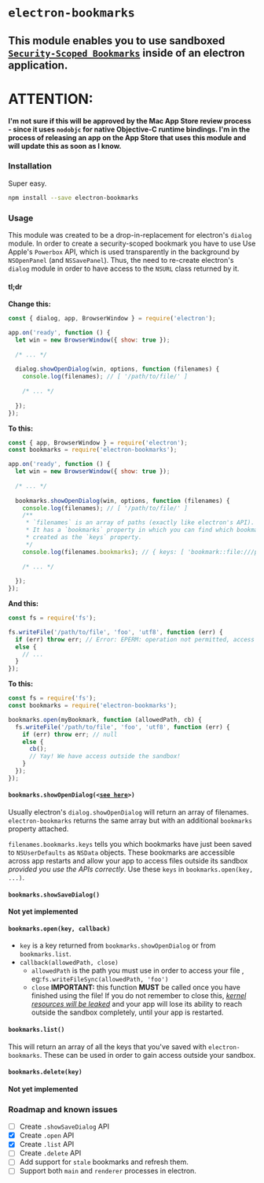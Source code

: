 # `electron-bookmarks`

## This module enables you to use sandboxed [`Security-Scoped Bookmarks`](https://developer.apple.com/library/content/documentation/Miscellaneous/Reference/EntitlementKeyReference/Chapters/EnablingAppSandbox.html#//apple_ref/doc/uid/TP40011195-CH4-SW18) inside of an electron application.

# ATTENTION:
**I'm not sure if this will be approved by the Mac App Store review process - since it uses `nodobjc` for native Objective-C runtime bindings. I'm in the process of releasing an app on the App Store that uses this module and will update this as soon as I know.**

### Installation

Super easy.
```bash
npm install --save electron-bookmarks
```

### Usage

This module was created to be a drop-in-replacement for electron's `dialog` module. In order to create a security-scoped bookmark you have to use Use Apple's `Powerbox` API, which is used transparently in the background by `NSOpenPanel` (and `NSSavePanel`). Thus, the need to re-create electron's `dialog` module in order to have access to the `NSURL` class returned by it.

#### tl;dr

**Change this:**
```javascript
const { dialog, app, BrowserWindow } = require('electron');

app.on('ready', function () {
  let win = new BrowserWindow({ show: true });
  
  /* ... */
  
  dialog.showOpenDialog(win, options, function (filenames) {
    console.log(filenames); // [ '/path/to/file/' ]
    
    /* ... */
    
  });
});
```

**To this:**
```javascript
const { app, BrowserWindow } = require('electron');
const bookmarks = require('electron-bookmarks');

app.on('ready', function () {
  let win = new BrowserWindow({ show: true });
  
  /* ... */
  
  bookmarks.showOpenDialog(win, options, function (filenames) {
    console.log(filenames); // [ '/path/to/file/' ]
    /**
     * `filenames` is an array of paths (exactly like electron's API).
     * It has a `bookmarks` property in which you can find which bookmarks were 
     * created as the `keys` property.
     */
    console.log(filenames.bookmarks); // { keys: [ 'bookmark::file:///path/to/file/' ], ... }
    
    /* ... */
    
  });
});
```

**And this:**
```javascript
const fs = require('fs');

fs.writeFile('/path/to/file', 'foo', 'utf8', function (err) {
  if (err) throw err; // Error: EPERM: operation not permitted, access '/path/to/file'
  else {
    // ...
  }
});
```


**To this:**
```javascript
const fs = require('fs');
const bookmarks = require('electron-bookmarks');

bookmarks.open(myBookmark, function (allowedPath, cb) {
  fs.writeFile('/path/to/file', 'foo', 'utf8', function (err) {
    if (err) throw err; // null
    else {
      cb();
      // Yay! We have access outside the sandbox!
    }
  });
});
```

#### `bookmarks.showOpenDialog(<`[`see here`](https://github.com/electron/electron/blob/master/docs/api/dialog.md)`>)`

Usually electron's `dialog.showOpenDialog` will return an array of filenames. `electron-bookmarks` returns the same array but with an additional `bookmarks` property attached.

`filenames.bookmarks.keys` tells you which bookmarks have just been saved to `NSUserDefaults` as `NSData` objects. These bookmarks are accessible across app restarts and allow your app to access files outside its sandbox _provided you use the APIs correctly_. Use these `keys` in `bookmarks.open(key, ...)`.


#### `bookmarks.showSaveDialog()`
**Not yet implemented**

#### `bookmarks.open(key, callback)`

* `key` is a key returned from `bookmarks.showOpenDialog` or from `bookmarks.list`.
* `callback(allowedPath, close)`
  * `allowedPath` is the path you must use in order to access your file , eg:`fs.writeFileSync(allowedPath, 'foo')`
  * `close` **IMPORTANT:** this function **MUST** be called once you have finished using the file! If you do not remember to close this, _[kernel resources will be leaked](https://developer.apple.com/reference/foundation/nsurl/1417051-startaccessingsecurityscopedreso?language=objc)_ and your app will lose its ability to reach outside the sandbox completely, until your app is restarted.

#### `bookmarks.list()`

This will return an array of all the keys that you've saved with `electron-bookmarks`. These can be used in order to gain access outside your sandbox.

#### `bookmarks.delete(key)`

**Not yet implemented**

### Roadmap and known issues

- [ ] Create `.showSaveDialog` API
- [x] Create `.open` API
- [x] Create `.list` API
- [ ] Create `.delete` API
- [ ] Add support for `stale` bookmarks and refresh them.
- [ ] Support both `main` and `renderer` processes in electron.
